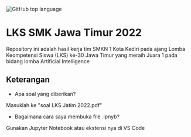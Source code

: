 ![GitHub top language](https://img.shields.io/github/languages/top/Callahamz/SMKN1Kediri-LKSPovinsiJatim2022)

# LKS SMK Jawa Timur 2022
Repository ini adalah hasil kerja tim SMKN 1 Kota Kediri pada ajang Lomba Keompetensi Siswa (LKS) ke-30 Jawa Timur yang meraih Juara 1 pada bidang lomba Artificial Intelligence

## Keterangan
- Apa soal yang diberikan?

Masuklah ke "soal LKS Jatim 2022.pdf"

- Bagaimana cara saya membuka file .ipnyb?

Gunakan Jupyter Notebook atau ekstensi nya di VS Code

